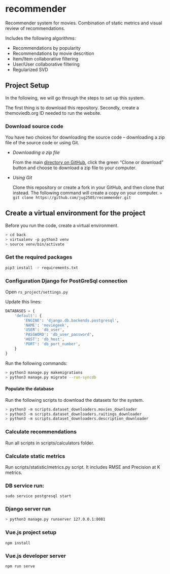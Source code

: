 # recommender
Recommender system for movies. Combination of static metrics and visual review of recommendations.

Includes the following algorithms:
* Recommendations by popularity
* Recommendations by movie descrition
* Item/Item collaborative filtering
* User/User collaborative filtering
* Regularized SVD

## Project Setup
In the following, we will go through the steps to set up this system. 

The first thing is to download this repository. Secondly, create a themoviedb.org ID needed to run the website.

### Download source code
You have two choices for downloading the source code – downloading a zip file of the source code or using Git. 

* *Downloading a zip file*
 
   From the main [directory on GitHub](https://github.com/jug2505/recommender), 
   click the green “Clone or download” button and choose to download a zip file to your computer.
   
* *Using Git*

   Clone this repository or create a fork in your GitHub, and then clone that instead. The following command 
   will create a copy on your computer.
   `> git clone https://github.com/jug2505/recommender.git`

## Create a virtual environment for the project

Before you run the code, create a virtual environment.

```bash
> cd back
> virtualenv -p python3 venv
> source venv/bin/activate
```

### Get the required packages 
```bash
pip3 install -r requirements.txt
```

###  Configuration Django for PostGreSql connection

Open `rs_project/settings.py` 

Update this lines:
```python
DATABASES = {
    'default': {
        'ENGINE': 'django.db.backends.postgresql',
        'NAME': 'moviegeek',                      
        'USER': 'db_user',
        'PASSWORD': 'db_user_password',
        'HOST': 'db_host',
        'PORT': 'db_port_number',
    }
}
```

Run the following commands:
```bash
> python3 manage.py makemigrations
> python3 manage.py migrate --run-syncdb
```

#### Populate the database 
Run the following scripts to download the datasets for the system. 
```bash
> python3 -m scripts.dataset_downloaders.movies_downloader
> python3 -m scripts.dataset_downloaders.raitings_downloader
> python3 -m scripts.dataset_downloaders.description_downloader
```

### Calculate recommendations
Run all scripts in scripts/calculators folder.

### Calculate static metrics
Run scripts/statistic/metrics.py script. It includes RMSE and Precision at K metrics.

### DB service run:
```
sudo service postgresql start
```

### Django server run
```bash
> python3 manage.py runserver 127.0.0.1:8081
```

### Vue.js project setup

```
npm install
```

### Vue.js developer server

```
npm run serve
```